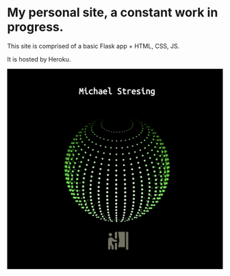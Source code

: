 # My personal site, a constant work in progress.

This site is comprised of a basic Flask app + HTML, CSS, JS.

It is hosted by Heroku.

![alt text](https://raw.githubusercontent.com/michaelstresing/personalsite/master/app/static/mainpage.png "Screenshot of the welcome screen")
